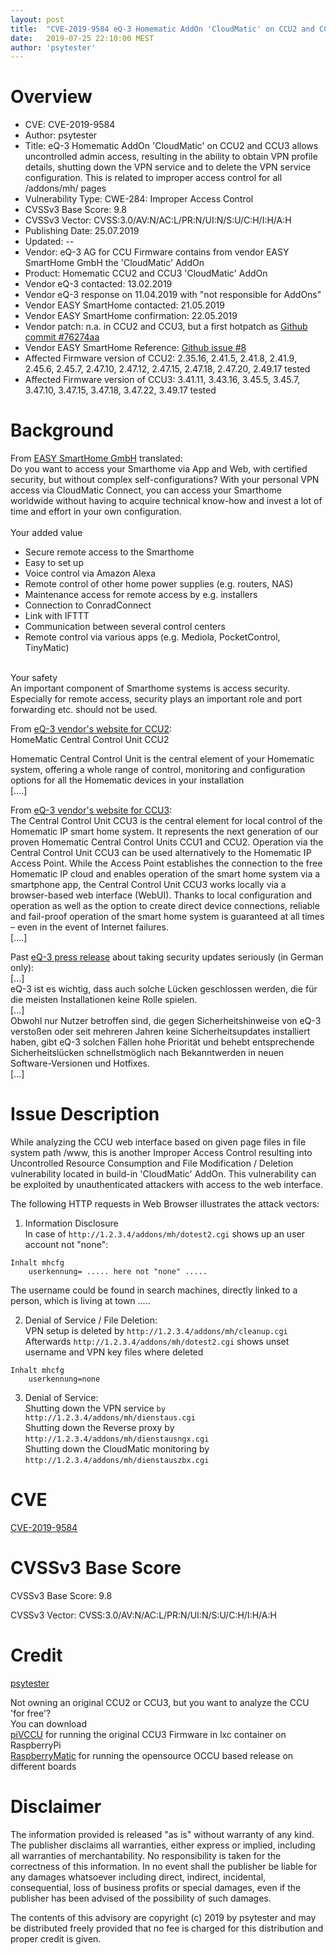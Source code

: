 ```yaml
---
layout: post
title:  "CVE-2019-9584 eQ-3 Homematic AddOn 'CloudMatic' on CCU2 and CCU3 allows uncontrolled admin access, resulting in the ability to obtain VPN profile details, shutting down the VPN service and to delete the VPN service configuration. This is related to improper access control for all /addons/mh/ pages"
date:   2019-07-25 22:10:00 MEST
author: 'psytester'
---
```


# Overview

- CVE: CVE-2019-9584
- Author: psytester
- Title: eQ-3 Homematic AddOn 'CloudMatic' on CCU2 and CCU3 allows uncontrolled admin access, resulting in the ability to obtain VPN profile details, shutting down the VPN service and to delete the VPN service configuration. This is related to improper access control for all /addons/mh/ pages
- Vulnerability Type: CWE-284: Improper Access Control
-	CVSSv3 Base Score: 9.8
-	CVSSv3 Vector: CVSS:3.0/AV:N/AC:L/PR:N/UI:N/S:U/C:H/I:H/A:H
- Publishing Date: 25.07.2019
- Updated: --
- Vendor: eQ-3 AG for CCU Firmware contains from vendor EASY SmartHome GmbH the 'CloudMatic' AddOn
- Product: Homematic CCU2 and CCU3 'CloudMatic' AddOn
- Vendor eQ-3 contacted: 13.02.2019
- Vendor eQ-3 response on 11.04.2019 with "not responsible for AddOns"
- Vendor EASY SmartHome contacted: 21.05.2019
- Vendor EASY SmartHome confirmation: 22.05.2019
- Vendor patch: n.a. in CCU2 and CCU3, but a first hotpatch as [Github commit #76274aa](https://github.com/EasySmartHome/CloudMatic-CCUAddon/commit/76274aa77bb494aac3b4bfbc6c6e89d382852a96)
- Vendor EASY SmartHome Reference: [Github issue #8](https://github.com/EasySmartHome/CloudMatic-CCUAddon/issues/8)
- Affected Firmware version of CCU2: 2.35.16, 2.41.5, 2.41.8, 2.41.9, 2.45.6, 2.45.7, 2.47.10, 2.47.12, 2.47.15, 2.47.18, 2.47.20, 2.49.17 tested
- Affected Firmware version of CCU3: 3.41.11, 3.43.16, 3.45.5, 3.45.7, 3.47.10, 3.47.15, 3.47.18, 3.47.22, 3.49.17 tested


# Background

From [EASY SmartHome GmbH](https://www.cloudmatic.de) translated:<br>
Do you want to access your Smarthome via App and Web, with certified security, but without complex self-configurations? With your personal VPN access via CloudMatic Connect, you can access your Smarthome worldwide without having to acquire technical know-how and invest a lot of time and effort in your own configuration.<br>
<br>
Your added value<br>
- Secure remote access to the Smarthome
- Easy to set up
- Voice control via Amazon Alexa
- Remote control of other home power supplies (e.g. routers, NAS)
- Maintenance access for remote access by e.g. installers
- Connection to ConradConnect
- Link with IFTTT
- Communication between several control centers
- Remote control via various apps (e.g. Mediola, PocketControl, TinyMatic)
<br>
Your safety<br>
An important component of Smarthome systems is access security. Especially for remote access, security plays an important role and port forwarding etc. should not be used.

From [eQ-3 vendor's website for CCU2](https://www.eq-3.com/products/homematic/control-units-and-gateways/homematic-central-control-unit-ccu2.html):<br>
HomeMatic Central Control Unit CCU2

Homematic Central Control Unit is the central element of your Homematic system, offering a whole range of control, monitoring and configuration options for all the Homematic devices in your installation<br>
[....]<br>

From [eQ-3 vendor's website for CCU3](https://www.homematic-ip.com/en/products/detail/smart-home-central-control-unit-ccu3.html):<br>
The Central Control Unit CCU3 is the central element for local control of the Homematic IP smart home system. It represents the next generation of our proven Homematic Central Control Units CCU1 and CCU2. Operation via the Central Control Unit CCU3 can be used alternatively to the Homematic IP Access Point. While the Access Point establishes the connection to the free Homematic IP cloud and enables operation of the smart home system via a smartphone app, the Central Control Unit CCU3 works locally via a browser-based web interface (WebUI). Thanks to local configuration and operation as well as the option to create direct device connections, reliable and fail-proof operation of the smart home system is guaranteed at all times – even in the event of Internet failures.<br>
[....]<br>

Past [eQ-3 press release](https://www.eq-3.de/aktuelles/newsreader/eq-3-schliesst-sicherheitsluecken-in-der-ccu.html) about taking security updates seriously (in German only):<br>
[...]<br>
eQ-3 ist es wichtig, dass auch solche Lücken geschlossen werden, die für die meisten Installationen keine Rolle spielen.<br> 
[...]<br>
Obwohl nur Nutzer betroffen sind, die gegen Sicherheitshinweise von eQ-3 verstoßen oder seit mehreren Jahren keine Sicherheitsupdates installiert haben, gibt eQ-3 solchen Fällen hohe Priorität und behebt entsprechende Sicherheitslücken schnellstmöglich nach Bekanntwerden in neuen Software-Versionen und Hotfixes.<br>
[...]

# Issue Description

While analyzing the CCU web interface based on given page files in file system path /www, this is another Improper Access Control resulting into Uncontrolled Resource Consumption and File Modification / Deletion vulnerability located in build-in 'CloudMatic' AddOn. This vulnerability can be exploited by unauthenticated attackers with access to the web interface.<br>

The following HTTP requests in Web Browser illustrates the attack vectors:

1. Information Disclosure<br>
In case of ```http://1.2.3.4/addons/mh/dotest2.cgi``` shows up an user account not "none":
```
Inhalt mhcfg
    userkennung= ..... here not "none" .....
```
The username could be found in search machines, directly linked to a person, which is living at town .....

2. Denial of Service / File Deletion:<br>
VPN setup is deleted by ```http://1.2.3.4/addons/mh/cleanup.cgi```<br>
Afterwards ```http://1.2.3.4/addons/mh/dotest2.cgi``` shows unset username and VPN key files where deleted
```
Inhalt mhcfg
    userkennung=none
```

3. Denial of Service:<br>
Shutting down the VPN service ```by http://1.2.3.4/addons/mh/dienstaus.cgi```<br>
Shutting down the Reverse proxy by ```http://1.2.3.4/addons/mh/dienstausngx.cgi```<br>
Shutting down the CloudMatic monitoring by ```http://1.2.3.4/addons/mh/dienstauszbx.cgi```<br>

# CVE

[CVE-2019-9584](https://cve.mitre.org/cgi-bin/cvename.cgi?name=CVE-2019-9584)

# CVSSv3 Base Score

CVSSv3 Base Score: 9.8

CVSSv3 Vector: CVSS:3.0/AV:N/AC:L/PR:N/UI:N/S:U/C:H/I:H/A:H

# Credit

[psytester](https://psytester.github.io)

Not owning an original CCU2 or CCU3, but you want to analyze the CCU 'for free'?<br>
You can download<br>
[piVCCU](https://github.com/alexreinert/piVCCU) for running the original CCU3 Firmware in lxc container on RaspberryPi<br>
[RaspberryMatic](https://github.com/jens-maus/RaspberryMatic) for running the opensource OCCU based release on different boards<br>

# Disclaimer

The information provided is released "as is" without warranty of any kind. The publisher disclaims all warranties, either express or implied, including all warranties of merchantability. No responsibility is taken for the correctness of this information.
In no event shall the publisher be liable for any damages whatsoever including direct, indirect, incidental, consequential, loss of business profits or special damages, even if the publisher has been advised of the possibility of such damages.

The contents of this advisory are copyright (c) 2019 by psytester and may be distributed freely provided that no fee is charged for this distribution and proper credit is given.
